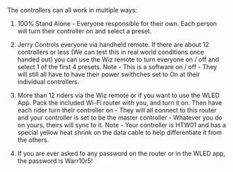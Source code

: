 The controllers can all work in multiple ways:

1. 100% Stand Alone - Everyone responsible for their own.
   Each person will turn their controller on and select a preset.

2. Jerry Controls everyone via handheld remote.
   If there are about 12 controllers or less (We can test this in real world conditions once handed out) you can use the Wiz remote to turn everyone on / off and select 1 of the first 4 presets.
   Note - This is a software on / off - They will still all have to have their power swithches set to On at their individual controllers.

3. More than 12 riders via the Wiz remote or if you want to use the WLED App.
   Pack the included Wi-Fi router with you, and turn it on.  Then have each rider turn their controller on - They will all connect to this router and your controller is set to be the master controller - Whatever you do on yours, theirs will sync to it.
   Note - Your controller is HTW01 and has a special yellow heat shrink on the data cable to help differentiate it from the others.

4. If you are ever asked fo any password on the router or in the WLED app, the password is Warr10r5!


